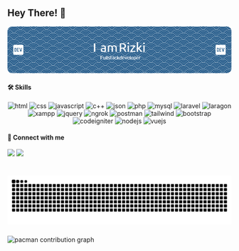 ## Hey There! 👋

![Rizki](img/github-header-image.png)

<!--
**achdianaja/achdianaja** is a ✨ _special_ ✨ repository because its `README.md` (this file) appears on your GitHub profile.

Here are some ideas to get you started:

- 🔭 I’m currently working on ...
- 🌱 I’m currently learning ...
- 👯 I’m looking to collaborate on ...
- 🤔 I’m looking for help with ...
- 💬 Ask me about ...
- 📫 How to reach me: ...
- 😄 Pronouns: ...
- ⚡ Fun fact: ...
-->

#### 🛠 Skills

<div align="center">
<img src="https://img.shields.io/badge/HTML5-E34F26?style=for-the-badge&logo=html5&logoColor=white" alt="html"> <img src="https://img.shields.io/badge/CSS3-1572B6?style=for-the-badge&logo=css3&logoColor=white" alt="css"> <img src="https://img.shields.io/badge/JavaScript-323330?style=for-the-badge&logo=javascript&logoColor=F7DF1E" alt="javascript"> <img src="https://img.shields.io/badge/C%2B%2B-00599C?style=for-the-badge&logo=c%2B%2B&logoColor=white" alt="c++"> <img src="https://img.shields.io/badge/json-5E5C5C?style=for-the-badge&logo=json&logoColor=white" alt="json"> <img src="https://img.shields.io/badge/PHP-777BB4?style=for-the-badge&logo=php&logoColor=white" alt="php"> <img src="https://img.shields.io/badge/MySQL-005C84?style=for-the-badge&logo=mysql&logoColor=white" alt="mysql">
<img src="https://img.shields.io/badge/Laravel-e9350b?style=for-the-badge&logo=laravel&logoColor=white" alt="laravel"> <img src="https://img.shields.io/badge/Laragon-0E83CD?style=for-the-badge&logo=Laragon&logoColor=white" alt="laragon"> <img src="https://img.shields.io/badge/Xampp-F37623?style=for-the-badge&logo=xampp&logoColor=white" alt="xampp"> <img src="https://img.shields.io/badge/jQuery-0769AD?style=for-the-badge&logo=jquery&logoColor=white" alt="jquery"> <img src="https://img.shields.io/badge/ngrok-140648?style=for-the-badge&logo=Ngrok&logoColor=white" alt="ngrok"> <img src="https://img.shields.io/badge/Postman-FF6C37?style=for-the-badge&logo=Postman&logoColor=white" alt="postman"> <img src="https://img.shields.io/badge/Tailwind_CSS-38B2AC?style=for-the-badge&logo=tailwind-css&logoColor=white" alt="tailwind"> <img src="https://img.shields.io/badge/Bootstrap-563D7C?style=for-the-badge&logo=bootstrap&logoColor=white" alt="bootstrap"> <img src="https://img.shields.io/badge/Codeigniter-EF4223?style=for-the-badge&logo=codeigniter&logoColor=white" alt="codeigniter"> <img src="https://img.shields.io/badge/Node%20js-339933?style=for-the-badge&logo=nodedotjs&logoColor=white" alt="nodejs"> <img src="https://img.shields.io/badge/Vue%20js-35495E?style=for-the-badge&logo=vuedotjs&logoColor=4FC08D" alt="vuejs">
</div>

#### 🔗 Connect with me

[![](https://img.shields.io/badge/Instagram-E4405F?style=for-the-badge&logo=instagram&logoColor=white)](https://www.instagram.com/rizkiinnn/) [![](    https://img.shields.io/badge/Facebook-1877F2?style=for-the-badge&logo=facebook&logoColor=white)](https://www.facebook.com/profile.php?id=100077262551995)    

###

<br clear="both">

<img src="https://raw.githubusercontent.com/achdianrizki/achdianrizki/output/snake.svg" alt="Snake animation" />

###

###

<picture>
  <source media="(prefers-color-scheme: dark)" srcset="https://raw.githubusercontent.com/achdianrizki/achdianrizki/output/pacman-contribution-graph-dark.svg">
  <source media="(prefers-color-scheme: light)" srcset="https://raw.githubusercontent.com/achdianrizki/achdianrizki/output/pacman-contribution-graph.svg">
  <img alt="pacman contribution graph" src="https://raw.githubusercontent.com/achdianrizki/achdianrizki/output/pacman-contribution-graph.svg">
</picture>

###
